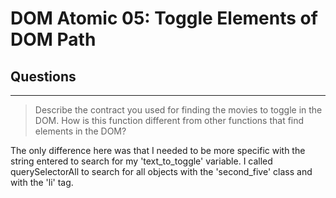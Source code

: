 # DOM Atomic 05: Toggle Elements of DOM Path

## Questions

---

> Describe the contract you used for finding the movies to toggle in the DOM. How is this function different from other functions that find elements in the DOM?

The only difference here was that I needed to be more specific with the string entered to search for my 'text_to_toggle' variable. I called querySelectorAll to search for all objects with the 'second_five' class and with the 'li' tag.